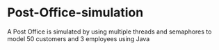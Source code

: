 # Post-Office-simulation
A Post Office is simulated by using multiple threads and semaphores to model 50 customers and 3 employees using Java
